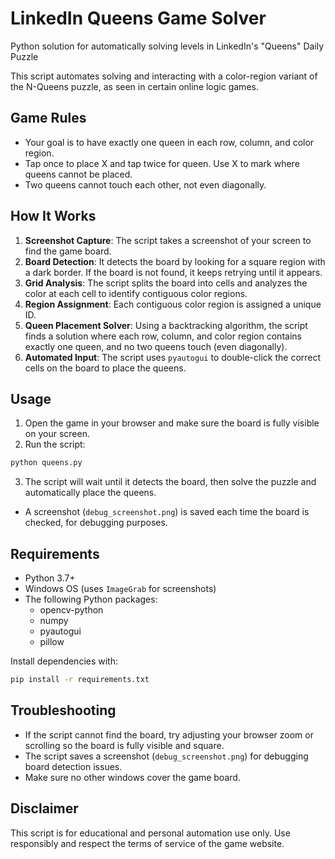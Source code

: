 # LinkedIn Queens Game Solver
Python solution for automatically solving levels in LinkedIn's "Queens" Daily Puzzle

This script automates solving and interacting with a color-region variant of the N-Queens puzzle, as seen in certain online logic games.

## Game Rules

- Your goal is to have exactly one queen in each row, column, and color region.
- Tap once to place X and tap twice for queen. Use X to mark where queens cannot be placed.
- Two queens cannot touch each other, not even diagonally.

## How It Works

1. **Screenshot Capture**: The script takes a screenshot of your screen to find the game board.
2. **Board Detection**: It detects the board by looking for a square region with a dark border. If the board is not found, it keeps retrying until it appears.
3. **Grid Analysis**: The script splits the board into cells and analyzes the color at each cell to identify contiguous color regions.
4. **Region Assignment**: Each contiguous color region is assigned a unique ID.
5. **Queen Placement Solver**: Using a backtracking algorithm, the script finds a solution where each row, column, and color region contains exactly one queen, and no two queens touch (even diagonally).
6. **Automated Input**: The script uses `pyautogui` to double-click the correct cells on the board to place the queens.

## Usage

1. Open the game in your browser and make sure the board is fully visible on your screen.
2. Run the script:

```bash
python queens.py
```

3. The script will wait until it detects the board, then solve the puzzle and automatically place the queens.

- A screenshot (`debug_screenshot.png`) is saved each time the board is checked, for debugging purposes.

## Requirements

- Python 3.7+
- Windows OS (uses `ImageGrab` for screenshots)
- The following Python packages:
  - opencv-python
  - numpy
  - pyautogui
  - pillow

Install dependencies with:

```bash
pip install -r requirements.txt
```

## Troubleshooting

- If the script cannot find the board, try adjusting your browser zoom or scrolling so the board is fully visible and square.
- The script saves a screenshot (`debug_screenshot.png`) for debugging board detection issues.
- Make sure no other windows cover the game board.

## Disclaimer
This script is for educational and personal automation use only. Use responsibly and respect the terms of service of the game website.
